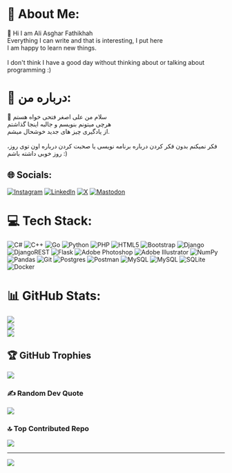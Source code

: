 
# 💫 About Me:
👋 Hi I am Ali Asghar Fathikhah<br>Everything I can write and that is interesting, I put here<br>I am happy to learn new things.<br><br>I don't think I have a good day without thinking about or talking about programming :)

# 💫 درباره من:
👋 سلام من علی اصغر فتحی خواه هستم<br>هرچی میتونم بنویسم و ​​جالبه اینجا گذاشتم<br>از یادگیری چیز های جدید خوشحال میشم.<br><br>فکر نمیکنم بدون فکر کردن درباره برنامه نویسی یا صحبت کردن درباره اون توی روز، روز خوبی داشته باشم :)


## 🌐 Socials:
[![Instagram](https://img.shields.io/badge/Instagram-%23E4405F.svg?logo=Instagram&logoColor=white)](https://instagram.com/aliasgharfathikhah) [![LinkedIn](https://img.shields.io/badge/LinkedIn-%230077B5.svg?logo=linkedin&logoColor=white)](https://linkedin.com/in/ali-asghar-fathi-khah-b85aa6213) [![X](https://img.shields.io/badge/X-black.svg?logo=X&logoColor=white)](https://x.com/ali_13121110) [![Mastodon](https://img.shields.io/badge/-MASTODON-%232B90D9?style=for-the-badge&logo=mastodon&logoColor=white)](https://persadon.com/@fathikhah) 

# 💻 Tech Stack:
![C#](https://img.shields.io/badge/c%23-%23239120.svg?style=for-the-badge&logo=csharp&logoColor=white) ![C++](https://img.shields.io/badge/c++-%2300599C.svg?style=for-the-badge&logo=c%2B%2B&logoColor=white) ![Go](https://img.shields.io/badge/go-%2300ADD8.svg?style=for-the-badge&logo=go&logoColor=white) ![Python](https://img.shields.io/badge/python-3670A0?style=for-the-badge&logo=python&logoColor=ffdd54) ![PHP](https://img.shields.io/badge/php-%23777BB4.svg?style=for-the-badge&logo=php&logoColor=white) ![HTML5](https://img.shields.io/badge/html5-%23E34F26.svg?style=for-the-badge&logo=html5&logoColor=white) ![Bootstrap](https://img.shields.io/badge/bootstrap-%238511FA.svg?style=for-the-badge&logo=bootstrap&logoColor=white) ![Django](https://img.shields.io/badge/django-%23092E20.svg?style=for-the-badge&logo=django&logoColor=white) ![DjangoREST](https://img.shields.io/badge/DJANGO-REST-ff1709?style=for-the-badge&logo=django&logoColor=white&color=ff1709&labelColor=gray) ![Flask](https://img.shields.io/badge/flask-%23000.svg?style=for-the-badge&logo=flask&logoColor=white) ![Adobe Photoshop](https://img.shields.io/badge/adobe%20photoshop-%2331A8FF.svg?style=for-the-badge&logo=adobe%20photoshop&logoColor=white) ![Adobe Illustrator](https://img.shields.io/badge/adobe%20illustrator-%23FF9A00.svg?style=for-the-badge&logo=adobe%20illustrator&logoColor=white) ![NumPy](https://img.shields.io/badge/numpy-%23013243.svg?style=for-the-badge&logo=numpy&logoColor=white) ![Pandas](https://img.shields.io/badge/pandas-%23150458.svg?style=for-the-badge&logo=pandas&logoColor=white) ![Git](https://img.shields.io/badge/git-%23F05033.svg?style=for-the-badge&logo=git&logoColor=white) ![Postgres](https://img.shields.io/badge/postgres-%23316192.svg?style=for-the-badge&logo=postgresql&logoColor=white) ![Postman](https://img.shields.io/badge/Postman-FF6C37?style=for-the-badge&logo=postman&logoColor=white) ![MySQL](https://img.shields.io/badge/mysql-4479A1.svg?style=for-the-badge&logo=mysql&logoColor=white) ![MySQL](https://img.shields.io/badge/mysql-4479A1.svg?style=for-the-badge&logo=mysql&logoColor=white) ![SQLite](https://img.shields.io/badge/sqlite-%2307405e.svg?style=for-the-badge&logo=sqlite&logoColor=white) ![Docker](https://img.shields.io/badge/docker-%230db7ed.svg?style=for-the-badge&logo=docker&logoColor=white)
# 📊 GitHub Stats:
![](https://github-readme-stats.vercel.app/api?username=aliasgharfathikhah&theme=merko&hide_border=false&include_all_commits=true&count_private=true)<br/>
![](https://github-readme-streak-stats.herokuapp.com/?user=aliasgharfathikhah&theme=merko&hide_border=false)<br/>
![](https://github-readme-stats.vercel.app/api/top-langs/?username=aliasgharfathikhah&theme=merko&hide_border=false&include_all_commits=true&count_private=true&layout=compact)

## 🏆 GitHub Trophies
![](https://github-profile-trophy.vercel.app/?username=aliasgharfathikhah&theme=gruvbox&no-frame=true&no-bg=true&margin-w=4)

### ✍️ Random Dev Quote
![](https://quotes-github-readme.vercel.app/api?type=horizontal&theme=merko)

### 🔝 Top Contributed Repo
![](https://github-contributor-stats.vercel.app/api?username=aliasgharfathikhah&limit=5&theme=merko&combine_all_yearly_contributions=true)

---
[![](https://visitcount.itsvg.in/api?id=aliasgharfathikhah&icon=1&color=3)](https://visitcount.itsvg.in)

<!-- Proudly created with GPRM ( https://gprm.itsvg.in ) -->

